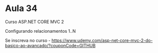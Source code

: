 # Aula 34

Curso ASP.NET CORE MVC 2

Configurando relacionamentos 1..N

Se inscreva no curso - https://www.udemy.com/asp-net-core-mvc-2-do-basico-ao-avancado/?couponCode=GITHUB
